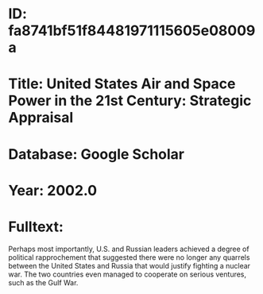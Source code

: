 # ID: fa8741bf51f84481971115605e08009a
# Title: United States Air and Space Power in the 21st Century: Strategic Appraisal
# Database: Google Scholar
# Year: 2002.0
# Fulltext:
Perhaps most importantly, U.S. and Russian leaders achieved a degree of political rapprochement that suggested there were no longer any quarrels between the United States and Russia that would justify fighting a nuclear war.
The two countries even managed to cooperate on serious ventures, such as the Gulf War.
